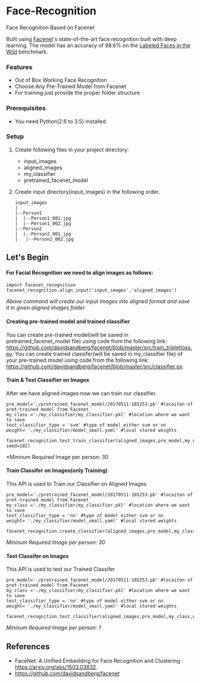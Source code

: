 # Face-Recognition

Face Recognition Based on Facenet

Built using [Facenet](https://github.com/davidsandberg/facenet)'s state-of-the-art face recognition built with deep learning. The model has an accuracy of 98.6% on the [Labeled Faces in the Wild](http://vis-www.cs.umass.edu/lfw/) benchmark.

### Features

- Out of Box Working Face Recognition
- Choose Any Pre-Trained Model from Facenet
- For training just provide the proper folder structure

### Prerequisites

- You need Python(2.6 to 3.5) installed

### Setup

1. Create following files in your project directory:
    - input_images
    - aligned_images
    - my_classifier
    - pretrained_facenet_model
    
2. Create input directory(input_images) in the following order.
    ```
    input_images
    |
    |--Person1
    |  |--Person1_001.jpg
    |  |--Person1_002.jpg
    |--Person2
    |  |--Person2_001.jpg
    |   |--Person2_002.jpg
    ```

## Let's Begin

#### For Facial Recognition we need to align images as follows:

```
import facenet_recognition
facenet_recognition.align_input('input_images','aligned_images')
```
*Above command will create our input images into aligned format and save it in given aligned images folder*

#### Creating pre-trained model and trained classifier

You can create pre-trained model(will be saved in pretrained_facenet_model file) using code from the following link: https://github.com/davidsandberg/facenet/blob/master/src/train_tripletloss.py.
You can create trained classifer(will be saved in my_classifier file) of your pre-trained model using code from the following link: https://github.com/davidsandberg/facenet/blob/master/src/classifier.py.

#### Train & Test Classifier on Images
After we have aligned images now we can train our classifier.
```
pre_model='./pretrained_facenet_model/20170511-185253.pb' #locaiton of pret-trained model from Facenet
my_class ='./my_classifier/my_classifier.pkl' #location where we want to save
test_classifier_type = 'svm' #type of model either svm or nn
weight= './my_classifier/model_small.yaml' #local stored weights

facenet_recognition.test_train_classifier(aligned_images,pre_model,my_class,weight,test_classifier_type,nrof_train_images_per_class=30, seed=102)
```
*Mininum Required Image per person: 30

#### Train Classifer on Images(only Training)
This API is used to Train our Classifier on Aligned Images
```
pre_model='./pretrained_facenet_model/20170511-185253.pb' #locaiton of pret-trained model from Facenet
my_class ='./my_classifier/my_classifier.pkl' #location where we want to save
test_classifier_type = 'nn' #type of model either svm or nn
weight= './my_classifier/model_small.yaml' #local stored weights

facenet_recognition.create_classifier(aligned_images,pre_model,my_class,weight,test_classifier_type)
```
*Mininum Required Image per person: 30*

#### Test Classifer on Images
This API is used to test our Trained Classifer
```
pre_model='./pretrained_facenet_model/20170511-185253.pb' #locaiton of pret-trained model from Facenet
my_class ='./my_classifier/my_classifier.pkl' #location where we want to save
test_classifier_type = 'nn' #type of model either svm or nn
weight= './my_classifier/model_small.yaml' #local stored weights

facenet_recognition.test_classifier(aligned_images,pre_model,my_class,weight,test_classifier_type)
```
*Mininum Required Image per person: 1*

## References

- FaceNet: A Unified Embedding for Face Recognition and Clustering : https://arxiv.org/abs/1503.03832.
- https://github.com/davidsandberg/facenet
